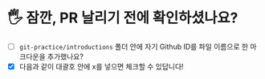 # 🖐 잠깐, PR 날리기 전에 확인하셨나요?

- [ ] `git-practice/introductions` 폴더 안에 자기 Github ID를 파일 이름으로 한 마크다운을 추가했나요?
- [x] 다음과 같이 대괄호 안에 x를 넣으면 체크할 수 있답니다!
